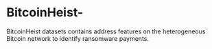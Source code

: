 # BitcoinHeist-
BitcoinHeist datasets contains address features on the heterogeneous Bitcoin network to identify ransomware payments.
